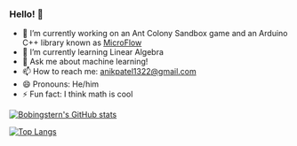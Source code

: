 ### Hello! 👋


<!-- **Bobingstern/Bobingstern** is a ✨ _special_ ✨ repository because its `README.md` (this file) appears on your GitHub profile.

Here are some ideas to get you started:
-->

- 🔭 I’m currently working on an Ant Colony Sandbox game and an Arduino C++ library known as [MicroFlow](https://github.com/Bobingstern/MicroFlow)
- 🌱 I’m currently learning Linear Algebra
- 💬 Ask me about machine learning!
- 📫 How to reach me: anikpatel1322@gmail.com
- 😄 Pronouns: He/him
- ⚡ Fun fact: I think math is cool

[![Bobingstern's GitHub stats](https://github-readme-stats.vercel.app/api?username=Bobingstern&show_icons=true&theme=dracula)](https://github.com/anuraghazra/github-readme-stats)

<!-- [![Top Langs](https://github-readme-stats.vercel.app/api/top-langs/?username=Bobingstern&show_icons=true&theme=dracula&hide=javascript,shaderlab&layout=compact)](https://github.com/anuraghazra/github-readme-stats) -->

[![Top Langs](https://github-readme-stats.vercel.app/api/top-langs/?username=Bobingstern&exclude_repo=Creature-Creator,ClassicSorting,NEAT-Cars,neataptic,p5.collide2D,p5.canvascam,Hill-Climb-Racing-AI,Car-QLearning,AStar,Maze-Generation,website,all-contributors&theme=dracula&layout=compact&hide=shaderlab)](https://github.com/anuraghazra/github-readme-stats)
